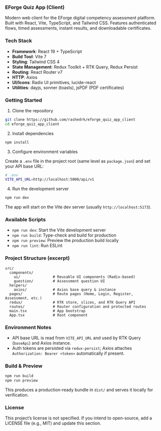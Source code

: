 ### EForge Quiz App (Client)

Modern web client for the EForge digital competency assessment platform. Built with React, Vite, TypeScript, and Tailwind CSS. Features authenticated flows, timed assessments, instant results, and downloadable certificates.

### Tech Stack

- **Framework**: React 19 + TypeScript
- **Build Tool**: Vite 7
- **Styling**: Tailwind CSS 4
- **State Management**: Redux Toolkit + RTK Query, Redux Persist
- **Routing**: React Router v7
- **HTTP**: Axios
- **UI/Icons**: Radix UI primitives, lucide-react
- **Utilities**: dayjs, sonner (toasts), jsPDF (PDF certificates)

### Getting Started

1. Clone the repository

```bash
git clone https://github.com/rashedrk/eforge_quiz_app_client
cd eforge_quiz_app_client
```

2. Install dependencies

```bash
npm install
```

3. Configure environment variables

Create a `.env` file in the project root (same level as `package.json`) and set your API base URL:

```bash
# .env
VITE_API_URL=http://localhost:5000/api/v1
```

4. Run the development server

```bash
npm run dev
```

The app will start on the Vite dev server (usually `http://localhost:5173`).

### Available Scripts

- `npm run dev`: Start the Vite development server
- `npm run build`: Type-check and build for production
- `npm run preview`: Preview the production build locally
- `npm run lint`: Run ESLint

### Project Structure (excerpt)

```
src/
  components/
    ui/               # Reusable UI components (Radix-based)
    question/         # Assessment question UI
  helpers/
    axios/            # Axios base query & instance
  pages/              # Route pages (Home, Login, Register, Assessment, etc.)
  redux/              # RTK store, slices, and RTK Query API
  routes/             # Router configuration and protected routes
  main.tsx            # App bootstrap
  App.tsx             # Root component
```

### Environment Notes

- API base URL is read from `VITE_API_URL` and used by RTK Query (`baseApi`) and Axios instance.
- Auth tokens are persisted via `redux-persist`; Axios attaches `Authorization: Bearer <token>` automatically if present.

### Build & Preview

```bash
npm run build
npm run preview
```

This produces a production-ready bundle in `dist/` and serves it locally for verification.

### License

This project’s license is not specified. If you intend to open-source, add a LICENSE file (e.g., MIT) and update this section.
